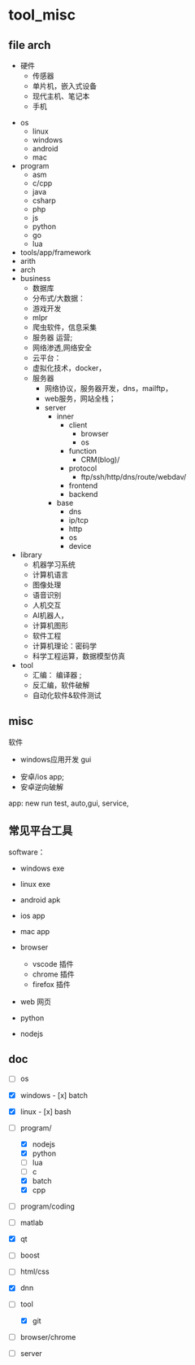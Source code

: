 # tool_misc

## file arch


- 硬件
  * 传感器
  * 单片机，嵌入式设备
  * 现代主机、笔记本
  * 手机
* os
    * linux
    * windows
    * android
    * mac
* program
    * asm
    * c/cpp
    * java
    * csharp
    * php
    * js
    * python
    * go
    * lua
* tools/app/framework
* arith
* arch
* business
  * 数据库
  * 分布式/大数据：
  * 游戏开发
  * mlpr
  * 爬虫软件，信息采集
  - 服务器 运营;
  - 网络渗透,网络安全
  - 云平台：
  - 虚拟化技术，docker，
  - 服务器
    - 网络协议，服务器开发，dns，mailftp，
    - web服务，网站全栈；
    * server
      * inner
        * client
          * browser
          * os
        * function
          * CRM(blog)/
        * protocol
          * ftp/ssh/http/dns/route/webdav/
        * frontend
        * backend
      * base
        * dns
        * ip/tcp
        * http
        * os
        * device
* library
  * 机器学习系统
  * 计算机语言
  * 图像处理
  * 语音识别
  * 人机交互
  * AI机器人，
  * 计算机图形
  * 软件工程
  * 计算机理论：密码学
  * 科学工程运算，数据模型仿真
* tool
  - 汇编： 编译器 ; 
  - 反汇编，软件破解
  - 自动化软件&软件测试


## misc
软件

* windows应用开发 gui
- 安卓/ios app; 
- 安卓逆向破解


app: new  run test, auto,gui, service,

## 常见平台工具
software：
* windows exe
* linux exe
* android apk
* ios app
* mac app

* browser
    * vscode 插件
    * chrome 插件
    * firefox 插件
* web 网页
* python
* nodejs

## doc

- [ ] os
- [x] windows
      - [x] batch
- [x] linux
      - [x] bash
- [ ] program/
  - [x] nodejs
  - [x] python
  - [ ] lua
  - [ ] c
  - [x] batch
  - [x] cpp
- [ ] program/coding
- [ ] matlab
- [x] qt
- [ ] boost
- [ ] html/css

- [x] dnn
- [ ] tool
  - [x] git
- [ ] browser/chrome
- [ ] server
  





